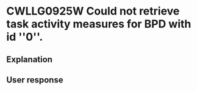# CWLLG0925W Could not retrieve task activity measures for BPD with id ''0''.

## Explanation

## User response